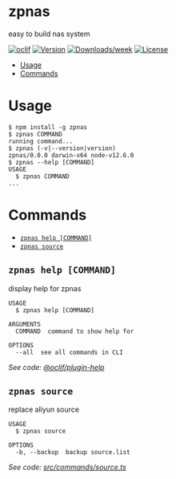 zpnas
=====

easy to build nas system

[![oclif](https://img.shields.io/badge/cli-oclif-brightgreen.svg)](https://oclif.io)
[![Version](https://img.shields.io/npm/v/zpnas.svg)](https://npmjs.org/package/zpnas)
[![Downloads/week](https://img.shields.io/npm/dw/zpnas.svg)](https://npmjs.org/package/zpnas)
[![License](https://img.shields.io/npm/l/zpnas.svg)](https://github.com/zpbc007/zpnas/blob/master/package.json)

<!-- toc -->
* [Usage](#usage)
* [Commands](#commands)
<!-- tocstop -->
# Usage
<!-- usage -->
```sh-session
$ npm install -g zpnas
$ zpnas COMMAND
running command...
$ zpnas (-v|--version|version)
zpnas/0.0.0 darwin-x64 node-v12.6.0
$ zpnas --help [COMMAND]
USAGE
  $ zpnas COMMAND
...
```
<!-- usagestop -->
# Commands
<!-- commands -->
* [`zpnas help [COMMAND]`](#zpnas-help-command)
* [`zpnas source`](#zpnas-source)

## `zpnas help [COMMAND]`

display help for zpnas

```
USAGE
  $ zpnas help [COMMAND]

ARGUMENTS
  COMMAND  command to show help for

OPTIONS
  --all  see all commands in CLI
```

_See code: [@oclif/plugin-help](https://github.com/oclif/plugin-help/blob/v2.2.1/src/commands/help.ts)_

## `zpnas source`

replace aliyun source

```
USAGE
  $ zpnas source

OPTIONS
  -b, --backup  backup source.list
```

_See code: [src/commands/source.ts](https://github.com/zpbc007/zpnas/blob/v0.0.0/src/commands/source.ts)_
<!-- commandsstop -->
